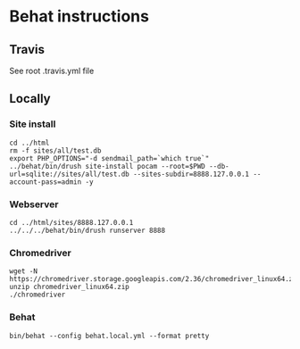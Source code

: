 # Behat instructions

## Travis

See root .travis.yml file

## Locally

### Site install

```
cd ../html
rm -f sites/all/test.db
export PHP_OPTIONS="-d sendmail_path=`which true`"
../behat/bin/drush site-install pocam --root=$PWD --db-url=sqlite://sites/all/test.db --sites-subdir=8888.127.0.0.1 --account-pass=admin -y
```

### Webserver

```
cd ../html/sites/8888.127.0.0.1
../../../behat/bin/drush runserver 8888
```

### Chromedriver

```
wget -N https://chromedriver.storage.googleapis.com/2.36/chromedriver_linux64.zip
unzip chromedriver_linux64.zip
./chromedriver
```

### Behat

```
bin/behat --config behat.local.yml --format pretty
```
